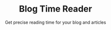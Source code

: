 

<div align="center">

<h1>Blog Time Reader</h1>

Get precise reading time for your blog and articles

</div>


